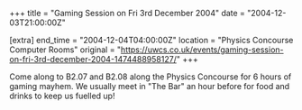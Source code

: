 +++
title = "Gaming Session on Fri 3rd December 2004"
date = "2004-12-03T21:00:00Z"

[extra]
end_time = "2004-12-04T04:00:00Z"
location = "Physics Concourse Computer Rooms"
original = "https://uwcs.co.uk/events/gaming-session-on-fri-3rd-december-2004-1474488958127/"
+++

Come along to B2.07 and B2.08 along the Physics Concourse for 6 hours of gaming mayhem. We usually meet in "The Bar" an hour before for food and drinks to keep us fuelled up\!

